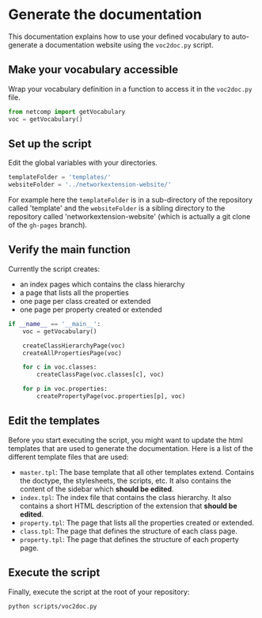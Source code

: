 # Generate the documentation
This documentation explains how to use your defined vocabulary to auto-generate a documentation website using the `voc2doc.py` script.

## Make your vocabulary accessible

Wrap your vocabulary definition in a function to access it in the `voc2doc.py` file.

```python
from netcomp import getVocabulary
voc = getVocabulary()
```

## Set up the script

Edit the global variables with your directories.

```python
templateFolder = 'templates/'
websiteFolder = '../networkextension-website/'
```

For example here the `templateFolder` is in a sub-directory of the repository called 'template' and the `websiteFolder` is a sibling directory to the repository called 'networkextension-website' (which is actually a git clone of the `gh-pages` branch).

## Verify the main function

Currently the script creates:

* an index pages which contains the class hierarchy
* a page that lists all the properties
* one page per class created or extended
* one page per property created or extended

```python
if __name__ == '__main__':
    voc = getVocabulary()

    createClassHierarchyPage(voc)
    createAllPropertiesPage(voc)

    for c in voc.classes:
        createClassPage(voc.classes[c], voc)

    for p in voc.properties:
        createPropertyPage(voc.properties[p], voc)
```

## Edit the templates

Before you start executing the script, you might want to update the html templates that are used to generate the documentation. Here is a list of the different template files that are used:

* `master.tpl`: The base template that all other templates extend. Contains the doctype, the stylesheets, the scripts, etc. It also contains the content of the sidebar which **should be edited**.
* `index.tpl`: The index file that contains the class hierarchy. It also contains a short HTML description of the extension that **should be edited**.
* `property.tpl`: The page that lists all the properties created or extended.
* `class.tpl`: The page that defines the structure of each class page.
* `property.tpl`: The page that defines the structure of each property page.

## Execute the script

Finally, execute the script at the root of your repository:

```
python scripts/voc2doc.py
```



